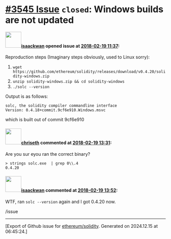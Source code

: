 # [\#3545 Issue](https://github.com/ethereum/solidity/issues/3545) `closed`: Windows builds are not updated

#### <img src="https://avatars.githubusercontent.com/u/1005813?v=4" width="50">[isaackwan](https://github.com/isaackwan) opened issue at [2018-02-19 11:37](https://github.com/ethereum/solidity/issues/3545):

Reproduction steps (Imaginary steps obviously, used to Linux sorry):

1. `wget https://github.com/ethereum/solidity/releases/download/v0.4.20/solidity-windows.zip`
2. `unzip solidity-windows.zip && cd solidity-windows`
3. `./solc --version`

Output is as follows:
```
solc, the solidity compiler commandline interface
Version: 0.4.18+commit.9cf6e910.Windows.msvc
```

which is built out of commit 9cf6e910

#### <img src="https://avatars.githubusercontent.com/u/9073706?v=4" width="50">[chriseth](https://github.com/chriseth) commented at [2018-02-19 13:31](https://github.com/ethereum/solidity/issues/3545#issuecomment-366693820):

Are you sur eyou ran the correct binary?
```
> strings solc.exe  | grep 0\\.4
0.4.20
```

#### <img src="https://avatars.githubusercontent.com/u/1005813?v=4" width="50">[isaackwan](https://github.com/isaackwan) commented at [2018-02-19 13:52](https://github.com/ethereum/solidity/issues/3545#issuecomment-366699078):

WTF, ran `solc --version` again and I got 0.4.20 now.

/issue


-------------------------------------------------------------------------------



[Export of Github issue for [ethereum/solidity](https://github.com/ethereum/solidity). Generated on 2024.12.15 at 06:45:24.]
